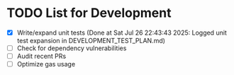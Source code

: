 # TODO List for Development

- [x] Write/expand unit tests  (Done at Sat Jul 26 22:43:43 2025: Logged unit test expansion in DEVELOPMENT_TEST_PLAN.md)
- [ ] Check for dependency vulnerabilities
- [ ] Audit recent PRs
- [ ] Optimize gas usage